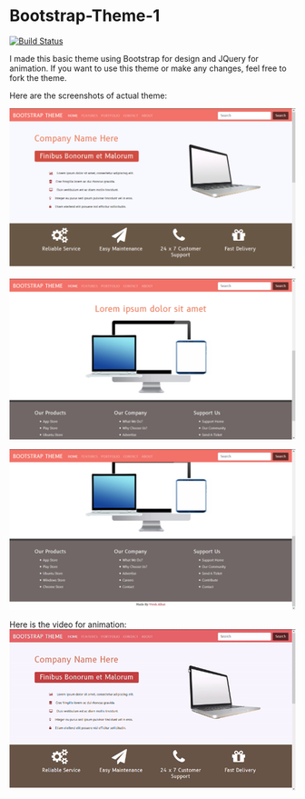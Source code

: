 # Bootstrap-Theme-1
[![Build Status](https://travis-ci.org/marcomontalbano/video-to-markdown.svg?branch=master)](https://travis-ci.org/marcomontalbano/video-to-markdown)

I made this basic theme using Bootstrap for design and JQuery for animation.
If you want to use this theme or make any changes, feel free to fork the theme.

Here are the screenshots of actual theme:

![](/data/1.png)

![](/data/2.png)

![](/data/3.png)

Here is the video for animation:
![](/data/video.gif)
